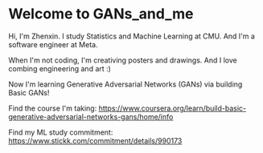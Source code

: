 # Welcome to GANs_and_me

Hi, I'm Zhenxin. I study Statistics and Machine Learning at CMU. And I'm a software engineer at Meta.

When I'm not coding, I'm creativing posters and drawings. And I love combing engineering and art :)

Now I'm learning Generative Adversarial Networks (GANs) via building Basic GANs!

Find the course I'm taking: https://www.coursera.org/learn/build-basic-generative-adversarial-networks-gans/home/info

Find my ML study commitment: https://www.stickk.com/commitment/details/990173
